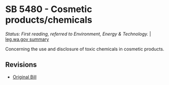 # SB 5480 - Cosmetic products/chemicals
*Status: First reading, referred to Environment, Energy & Technology.* | [leg.wa.gov summary](https://app.leg.wa.gov/billsummary?BillNumber=5480&Year=2021)

Concerning the use and disclosure of toxic chemicals in cosmetic products.

## Revisions
* [Original Bill](1/)
